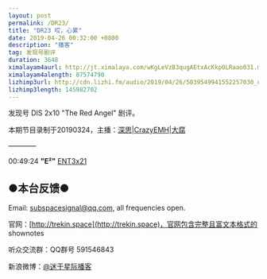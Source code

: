 ```yaml
---
layout: post
permalink: /DR23/
title: "DR23 哎，心累"
date: 2019-04-26 00:32:00 +0800
description: "播客"
tag: 发现号剧评
duration: 3648
ximalayam4aurl: http://jt.ximalaya.com/wKgLeVzB3qugAEtxAcKkp0LRaao031.m4a?channel=rss&amp;album_id=3135361&amp;track_id=179170437&amp;uid=6418191&amp;jt=http://audio.xmcdn.com/group60/M0B/C2/D1/wKgLeVzB3qugAEtxAcKkp0LRaao031.m4a
ximalayam4alength: 87574790
lizhimp3url: http://cdn.lizhi.fm/audio/2019/04/26/5039549941552257030_ud.mp3
lizhimp3length: 145982702
---   
```


发现号 DIS 2x10 &quot;The Red Angel&quot; 剧评。

本期节目录制于20190324，主播：[深思](mailto:deepthought@trekin.space)\|[CrazyEMH](mailto:emh@trekin.space)\|[大腐](https://weibo.com/u/5113590549)

————

00:49:24 **&quot;E²&quot;** [ENT](https://memory-alpha.fandom.com/wiki/ENT)[3x21](https://memory-alpha.fandom.com/wiki/ENT_Season_3)

## ●本台反馈●

Email: [subspacesignal@qq.com](mailto:subspacesignal@qq.com), all frequencies open.

官网：[http://trekin.space](http://trekin.space)，官网包含完整且富文本格式的 shownotes

听众交流群：QQ群号 591546843

新浪微博：[@迷于星际播客](http://weibo.com/lostinst)
